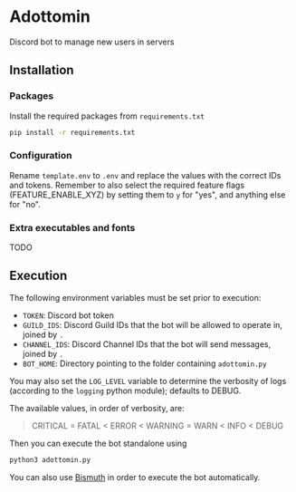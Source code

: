 # Adottomin

Discord bot to manage new users in servers

## Installation

### Packages

Install the required packages from `requirements.txt`

```sh
pip install -r requirements.txt
```

### Configuration

Rename `template.env` to `.env` and replace the values with the correct IDs and tokens. Remember to also select the required feature flags (FEATURE_ENABLE_XYZ) by setting them to `y` for "yes", and anything else for "no".

### Extra executables and fonts

TODO

## Execution

The following environment variables must be set prior to execution:

 - `TOKEN`: Discord bot token
 - `GUILD_IDS`: Discord Guild IDs that the bot will be allowed to operate in, joined by `.`
 - `CHANNEL_IDS`: Discord Channel IDs that the bot will send messages, joined by `.`
 - `BOT_HOME`: Directory pointing to the folder containing `adottomin.py`

 You may also set the `LOG_LEVEL` variable to determine the verbosity of logs (according to the `logging` python module); defaults to DEBUG.

 The available values, in order of verbosity, are:

 > CRITICAL = FATAL < ERROR < WARNING = WARN < INFO < DEBUG

 Then you can execute the bot standalone using

 ```sh
python3 adottomin.py
 ```

You can also use [Bismuth](https://github.com/PYROP3/Bismuth) in order to execute the bot automatically.
